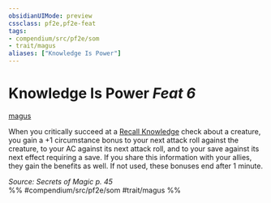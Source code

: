 ```yaml
---
obsidianUIMode: preview
cssclass: pf2e,pf2e-feat
tags:
- compendium/src/pf2e/som
- trait/magus
aliases: ["Knowledge Is Power"]
---
```

# Knowledge Is Power  *Feat 6*  
[magus](../../rules/traits/magus-som.md)  


When you critically succeed at a [Recall Knowledge](../../rules/actions/recall-knowledge.md) check about a creature, you gain a +1 circumstance bonus to your next attack roll against the creature, to your AC against its next attack roll, and to your save against its next effect requiring a save. If you share this information with your allies, they gain the benefits as well. If not used, these bonuses end after 1 minute.

*Source: Secrets of Magic p. 45*  
%% #compendium/src/pf2e/som #trait/magus %%